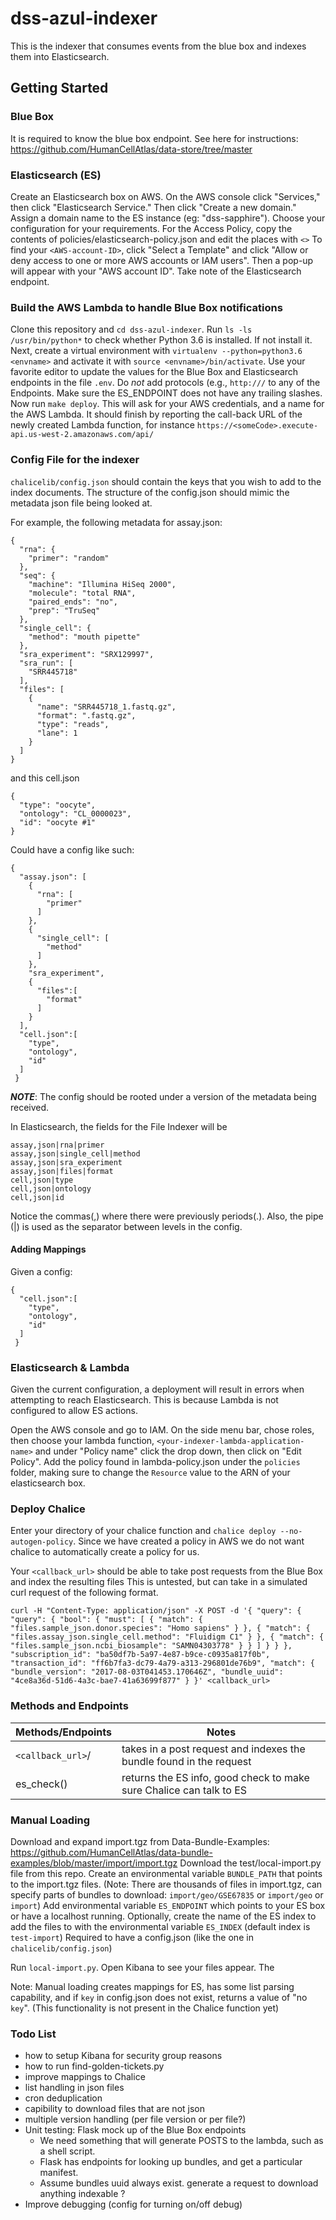 # dss-azul-indexer

This is the indexer that consumes events from the blue box and indexes them into Elasticsearch.

## Getting Started

### Blue Box 

It is required to know the blue box endpoint. See here for instructions: https://github.com/HumanCellAtlas/data-store/tree/master

### Elasticsearch (ES)

Create an Elasticsearch box on AWS. 
On the AWS console click "Services," then click "Elasticsearch Service." Then click "Create a new domain." Assign a domain name to the ES instance (eg: "dss-sapphire"). Choose your configuration for your requirements.
For the Access Policy, copy the contents of policies/elasticsearch-policy.json and edit the places with `<>`
To find your `<AWS-account-ID>`, click "Select a Template" and click "Allow or deny access to one or more AWS accounts or IAM users". Then a pop-up will appear with your "AWS account ID".
Take note of the Elasticsearch endpoint.

### Build the AWS Lambda to handle Blue Box notifications
Clone this repository and `cd dss-azul-indexer`. Run `ls -ls /usr/bin/python*` to check whether Python 3.6 is installed. If not install it. Next, create a virtual environment with `virtualenv --python=python3.6 <envname>` and activate it with `source <envname>/bin/activate`. Use your favorite editor to update the values for the Blue Box and Elasticsearch endpoints in the file `.env`. Do _not_ add protocols (e.g., `http:///` to any of the Endpoints. Make sure the ES_ENDPOINT does not have any trailing slashes. Now run `make deploy`. This will ask for your AWS credentials, and a name for the AWS Lambda. It should finish by reporting the call-back URL of the newly created Lambda function, for instance `https://<someCode>.execute-api.us-west-2.amazonaws.com/api/`

### Config File for the indexer

`chalicelib/config.json` should contain the keys that you wish to add to the index documents. The structure of the config.json should mimic the metadata json file being looked at.

For example, the following metadata for assay.json:
```
{
  "rna": {
    "primer": "random"
  },
  "seq": {
    "machine": "Illumina HiSeq 2000",
    "molecule": "total RNA",
    "paired_ends": "no",
    "prep": "TruSeq"
  },
  "single_cell": {
    "method": "mouth pipette"
  },
  "sra_experiment": "SRX129997",
  "sra_run": [
    "SRR445718"
  ],
  "files": [
    {
      "name": "SRR445718_1.fastq.gz",
      "format": ".fastq.gz",
      "type": "reads",
      "lane": 1
    }
  ]
}
```
and this cell.json
```
{
  "type": "oocyte",
  "ontology": "CL_0000023",
  "id": "oocyte #1"
}
```
Could have a config like such:
```
{
  "assay.json": [
    {
      "rna": [
        "primer"
      ]
    },
    {
      "single_cell": [
        "method"
      ]
    },
    "sra_experiment",
    {
      "files":[
        "format"
      ]
    }
  ],
  "cell.json":[
    "type",
    "ontology",
    "id"
  ]
 }
```
***NOTE***: The config should be rooted under a version of the metadata being received.

In Elasticsearch, the fields for the File Indexer will be
```
assay,json|rna|primer
assay,json|single_cell|method
assay,json|sra_experiment
assay,json|files|format
cell,json|type
cell,json|ontology
cell,json|id
```
Notice the commas(,) where there were previously periods(.). Also, the pipe (|) is used as the separator between levels in the config.

#### Adding Mappings
Given a config:
```
{
  "cell.json":[
    "type",
    "ontology",
    "id"
  ]
 }
```

### Elasticsearch & Lambda

Given the current configuration, a deployment will result in errors when attempting to reach Elasticsearch. This is because Lambda is not configured to allow ES actions.

Open the AWS console and go to IAM. On the side menu bar, chose roles, then choose your lambda function, `<your-indexer-lambda-application-name>` and under "Policy name" click the drop down, then click on "Edit Policy". Add the policy found in lambda-policy.json under the `policies` folder, making sure to change the `Resource` value to the ARN of your elasticsearch box.

### Deploy Chalice

Enter your directory of your chalice function and `chalice deploy --no-autogen-policy`. Since we have created a policy in AWS we do not want chalice to automatically create a policy for us.

Your `<callback_url>` should be able to take post requests from the Blue Box and index the resulting files 
This is untested, but can take in a simulated curl request of the following format.
```
curl -H "Content-Type: application/json" -X POST -d '{ "query": { "query": { "bool": { "must": [ { "match": { "files.sample_json.donor.species": "Homo sapiens" } }, { "match": { "files.assay_json.single_cell.method": "Fluidigm C1" } }, { "match": { "files.sample_json.ncbi_biosample": "SAMN04303778" } } ] } } }, "subscription_id": "ba50df7b-5a97-4e87-b9ce-c0935a817f0b", "transaction_id": "ff6b7fa3-dc79-4a79-a313-296801de76b9", "match": { "bundle_version": "2017-08-03T041453.170646Z", "bundle_uuid": "4ce8a36d-51d6-4a3c-bae7-41a63699f877" } }' <callback_url> 
```

### Methods and Endpoints

|  Methods/Endpoints | Notes |
| ------------- | ------------- |
| `<callback_url>`/  | takes in a post request and indexes the bundle found in the request   |
| es_check() |  returns the ES info, good check to make sure Chalice can talk to ES  |

### Manual Loading

Download and expand import.tgz from Data-Bundle-Examples: https://github.com/HumanCellAtlas/data-bundle-examples/blob/master/import/import.tgz
Download the test/local-import.py file from this repo. Create an environmental variable `BUNDLE_PATH` that points to the import.tgz files. (Note: There are thousands of files in import.tgz, can specify parts of bundles to download: `import/geo/GSE67835` or `import/geo` or `import`)
Add environmental variable `ES_ENDPOINT` which points to your ES box or have a localhost running. Optionally, create the name of the ES index to add the files to with the environmental variable `ES_INDEX` (default index is `test-import`)
Required to have a config.json (like the one in `chalicelib/config.json`)

Run `local-import.py`. Open Kibana to see your files appear. The

Note: Manual loading creates mappings for ES, has some list parsing capability, and if `key` in config.json does not exist, returns a value of "no `key`". (This functionality is not present in the Chalice function yet)

### Todo List

* how to setup Kibana for security group reasons
* how to run find-golden-tickets.py
* improve mappings to Chalice
* list handling in json files
* cron deduplication
* capibility to download files that are not json
* multiple version handling (per file version or per file?)
* Unit testing: Flask mock up of the Blue Box endpoints
    * We need something that will generate POSTS to the lambda, such as a shell script.
    * Flask has endpoints for looking up bundles, and get a particular manifest.
    * Assume  bundles uuid always exist. generate a request to download anything indexable ? 
* Improve debugging (config for turning on/off debug)
